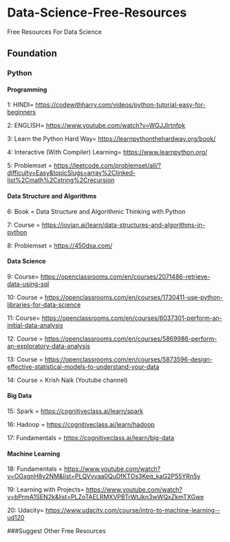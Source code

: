 # Data-Science-Free-Resources
Free Resources For Data Science
## Foundation

### Python

#### Programming 

1: HINDI= https://codewithharry.com/videos/python-tutorial-easy-for-beginners <br>

2: ENGLISH= https://www.youtube.com/watch?v=WGJJIrtnfpk <br>

3: Learn the Python Hard Way= https://learnpythonthehardway.org/book/ <br>

4: Interactive (With Compiler) Learning= https://www.learnpython.org/ <br>

5: Problemset = https://leetcode.com/problemset/all/?difficulty=Easy&topicSlugs=array%2Clinked-list%2Cmath%2Cstring%2Crecursion  <br>



#### Data Structure and Algorithms

6: Book = Data Structure and Algorithmic Thinking with Python <br>

7: Course = https://jovian.ai/learn/data-structures-and-algorithms-in-python <br>

8: Problemset = https://450dsa.com/ <br>



#### Data Science
9: Course= https://openclassrooms.com/en/courses/2071486-retrieve-data-using-sql <br>

10: Course = https://openclassrooms.com/en/courses/1730411-use-python-libraries-for-data-science <br>

11: Course= https://openclassrooms.com/en/courses/6037301-perform-an-initial-data-analysis <br>

12: Course = https://openclassrooms.com/en/courses/5869986-perform-an-exploratory-data-analysis <br>

13: Course = https://openclassrooms.com/en/courses/5873596-design-effective-statistical-models-to-understand-your-data <br>

14: Course = Krish Naik (Youtube channel)


#### Big Data

15: Spark = https://cognitiveclass.ai/learn/spark <br>

16: Hadoop = https://cognitiveclass.ai/learn/hadoop <br>

17: Fundamentals = https://cognitiveclass.ai/learn/big-data <br>

#### Machine Learning

18: Fundamentals = https://www.youtube.com/watch?v=OGxgnH8y2NM&list=PLQVvvaa0QuDfKTOs3Keq_kaG2P55YRn5v <br>

19: Learning with Projects= https://www.youtube.com/watch?v=bPrmA1SEN2k&list=PLZoTAELRMXVPBTrWtJkn3wWQxZkmTXGwe <br>

20: Udacity= https://www.udacity.com/course/intro-to-machine-learning--ud120




###Suggest Other Free Resources 







